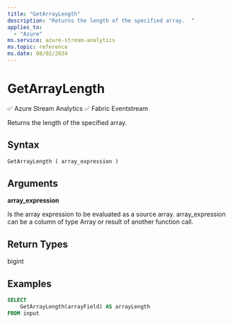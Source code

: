 ```yaml
---
title: "GetArrayLength"
description: "Returns the length of the specified array.  "
applies_to: 
  - "Azure"
ms.service: azure-stream-analytics
ms.topic: reference
ms.date: 08/02/2024
---
```

# GetArrayLength
:white_check_mark: Azure Stream Analytics :white_check_mark: Fabric Eventstream

  Returns the length of the specified array.  
  
 ## Syntax  
  
```SQL   
GetArrayLength ( array_expression )  
```  
  
## Arguments  
 **array_expression**  
  
 Is the array expression to be evaluated as a source array. array_expression can be a column of type Array or result of another function call.  
  
## Return Types  
 bigint  
  
## Examples  
  
```SQL  
SELECT   
    GetArrayLength(arrayField) AS arrayLength  
FROM input  
  
```  
  
  
